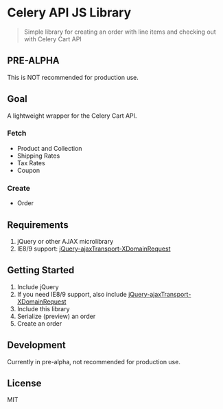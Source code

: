 Celery API JS Library
==================

> Simple library for creating an order with line items and checking out with Celery Cart API

## PRE-ALPHA

This is NOT recommended for production use.

## Goal

A lightweight wrapper for the Celery Cart API.

### Fetch

* Product and Collection
* Shipping Rates
* Tax Rates
* Coupon

### Create

* Order

## Requirements

1. jQuery or other AJAX microlibrary
2. IE8/9 support: [jQuery-ajaxTransport-XDomainRequest](https://github.com/MoonScript/jQuery-ajaxTransport-XDomainRequest)

## Getting Started

1. Include jQuery
1. If you need IE8/9 support, also include [jQuery-ajaxTransport-XDomainRequest](https://github.com/MoonScript/jQuery-ajaxTransport-XDomainRequest)
1. Include this library
1. Serialize (preview) an order
1. Create an order

## Development

Currently in pre-alpha, not recommended for production use.

## License

MIT
